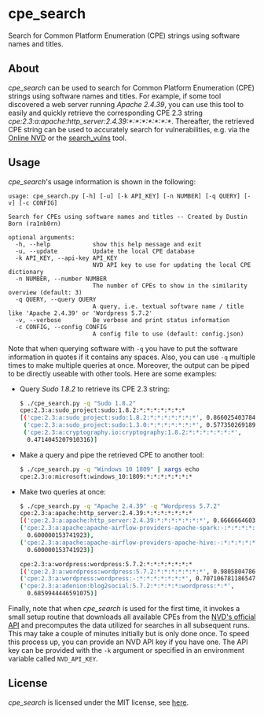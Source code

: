 # cpe_search
Search for Common Platform Enumeration (CPE) strings using software names and titles.

## About
*cpe_search* can be used to search for Common Platform Enumeration (CPE) strings using software names and titles. For example, if some tool discovered a web server running *Apache 2.4.39*, you can use this tool to easily and quickly retrieve the corresponding CPE 2.3 string *cpe:2.3:<zero-width  space>a:apache:http_server:2.4.39:\*\:\*:\*:\*:\*:\*:\**. Thereafter, the retrieved CPE string can be used to accurately search for vulnerabilities, e.g. via the [Online NVD](https://nvd.nist.gov/) or the [search_vulns](https://github.com/ra1nb0rn/search_vulns) tool.

## Usage
*cpe_search*'s usage information is shown in the following:
```
usage: cpe_search.py [-h] [-u] [-k API_KEY] [-n NUMBER] [-q QUERY] [-v] [-c CONFIG]

Search for CPEs using software names and titles -- Created by Dustin Born (ra1nb0rn)

optional arguments:
  -h, --help            show this help message and exit
  -u, --update          Update the local CPE database
  -k API_KEY, --api-key API_KEY
                        NVD API key to use for updating the local CPE dictionary
  -n NUMBER, --number NUMBER
                        The number of CPEs to show in the similarity overview (default: 3)
  -q QUERY, --query QUERY
                        A query, i.e. textual software name / title like 'Apache 2.4.39' or 'Wordpress 5.7.2'
  -v, --verbose         Be verbose and print status information
  -c CONFIG, --config CONFIG
                        A config file to use (default: config.json)
```
Note that when querying software with ``-q`` you have to put the software information in quotes if it contains any spaces. Also, you can use ``-q`` multiple times to make multiple queries at once. Moreover, the output can be piped to be directly useable with other tools. Here are some examples:
* Query *Sudo 1.8.2* to retrieve its CPE 2.3 string:
  ```bash
  $ ./cpe_search.py -q "Sudo 1.8.2"
  cpe:2.3:a:sudo_project:sudo:1.8.2:*:*:*:*:*:*:*
  [('cpe:2.3:a:sudo_project:sudo:1.8.2:*:*:*:*:*:*:*', 0.8660254037844385),
   ('cpe:2.3:a:sudo_project:sudo:1.3.0:*:*:*:*:*:*:*', 0.5773502691896256),
   ('cpe:2.3:a:cryptography.io:cryptography:1.8.2:*:*:*:*:*:*:*',
    0.4714045207910316)]
  ```
* Make a query and pipe the retrieved CPE to another tool:
  ```bash
  $ ./cpe_search.py -q "Windows 10 1809" | xargs echo
  cpe:2.3:o:microsoft:windows_10:1809:*:*:*:*:*:*:*
  ```
* Make two queries at once:
  ```bash
  $ ./cpe_search.py -q "Apache 2.4.39" -q "Wordpress 5.7.2"
  cpe:2.3:a:apache:http_server:2.4.39:*:*:*:*:*:*:*
  [('cpe:2.3:a:apache:http_server:2.4.39:*:*:*:*:*:*:*', 0.6666664603674289),
  ('cpe:2.3:a:apache:apache-airflow-providers-apache-spark:-:*:*:*:*:*:*:*',
    0.600000153741923),
  ('cpe:2.3:a:apache:apache-airflow-providers-apache-hive:-:*:*:*:*:*:*:*',
    0.600000153741923)]

  cpe:2.3:a:wordpress:wordpress:5.7.2:*:*:*:*:*:*:*
  [('cpe:2.3:a:wordpress:wordpress:5.7.2:*:*:*:*:*:*:*', 0.9805804786431419),
  ('cpe:2.3:a:wordpress:wordpress:-:*:*:*:*:*:*:*', 0.7071067811865475),
  ('cpe:2.3:a:adenion:blog2social:5.7.2:*:*:*:*:wordpress:*:*',
    0.6859944446591075)]
  ```
Finally, note that when *cpe_search* is used for the first time, it invokes a small setup routine that downloads all available CPEs from the [NVD's official API](https://nvd.nist.gov/developers/products) and precomputes the data utilized for searches in all subsequent runs. This may take a couple of minutes initially but is only done once. To speed this process up, you can provide an NVD API key if you have one. The API key can be provided with the ``-k`` argument or specified in an environment variable called ``NVD_API_KEY``.

## License
*cpe_search* is licensed under the MIT license, see [here](https://github.com/ra1nb0rn/cpe_search/blob/master/LICENSE).
